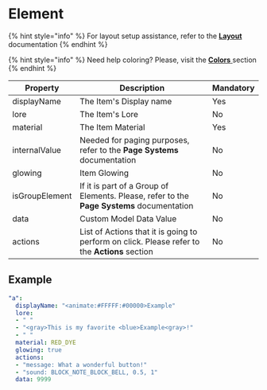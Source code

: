 # Element

{% hint style="info" %}
For layout setup assistance, refer to the [**Layout** ](../gui/layout.md)documentation
{% endhint %}

{% hint style="info" %}
Need help coloring? Please, visit the [**Colors** ](../resource/colors.md)section
{% endhint %}

| Property       | Description                                                                                   | Mandatory |
| -------------- | --------------------------------------------------------------------------------------------- | --------- |
| displayName    | The Item's Display name                                                                       | Yes       |
| lore           | The Item's Lore                                                                               | No        |
| material       | The Item Material                                                                             | Yes       |
| internalValue  | Needed for paging purposes, refer to the **Page Systems** documentation                       | No        |
| glowing        | Item Glowing                                                                                  | No        |
| isGroupElement | If it is part of a Group of Elements. Please, refer to the **Page Systems** documentation     | No        |
| data           | Custom Model Data Value                                                                       | No        |
| actions        | List of Actions that it is going to perform on click. Please refer to the **Actions** section | No        |

## Example

```yaml
"a":
  displayName: "<animate:#FFFFF:#00000>Example"
  lore:
  - " "
  - "<gray>This is my favorite <blue>Example<gray>!"
  - " "
  material: RED_DYE
  glowing: true
  actions:
  - "message: What a wonderful button!"
  - "sound: BLOCK_NOTE_BLOCK_BELL, 0.5, 1"
  data: 9999
```

